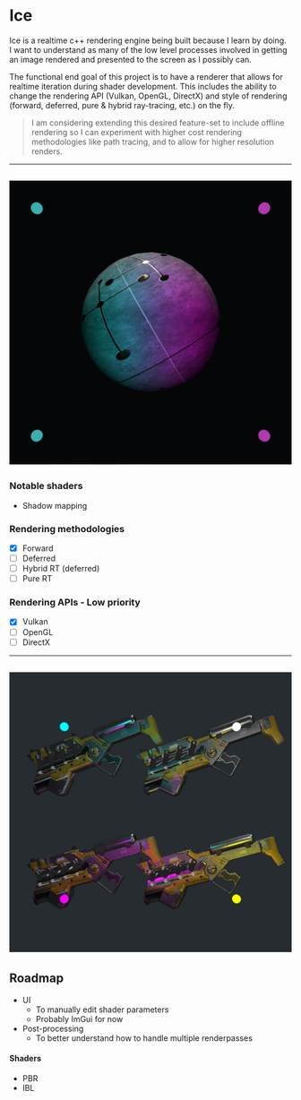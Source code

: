 # Ice

Ice is a realtime c++ rendering engine being built because I learn by doing.  
I want to understand as many of the low level processes involved in getting an image rendered and presented to the screen as I possibly can.

The functional end goal of this project is to have a renderer that allows for realtime iteration during shader development. This includes the ability to change the rendering API (Vulkan, OpenGL, DirectX) and style of rendering (forward, deferred, pure & hybrid ray-tracing, etc.) on the fly.
> I am considering extending this desired feature-set to include offline rendering so I can experiment with higher cost rendering methodologies like path tracing, and to allow for higher resolution renders.

---
![](images/PBRTextured.PNG)
---

### Notable shaders
- Shadow mapping

### Rendering methodologies
- [x] Forward
- [ ] Deferred
- [ ] Hybrid RT (deferred)
- [ ] Pure RT

### Rendering APIs - Low priority
- [x] Vulkan
- [ ] OpenGL
- [ ] DirectX

---
![](images/Guns.PNG)
---

## Roadmap
- UI
	- To manually edit shader parameters
	- Probably ImGui for now
- Post-processing
	- To better understand how to handle multiple renderpasses

#### Shaders
- PBR
- IBL

